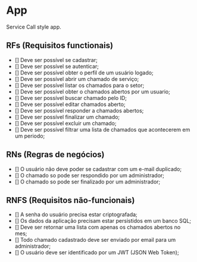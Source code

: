 # App
Service Call style app.

## RFs (Requisitos functionais)

- [] Deve ser possível se cadastrar;
- [] Deve ser possível se autenticar;
- [] Deve ser possível obter o perfil de um usuário logado;
- [] Deve ser possível abrir um chamado de serviço;
- [] Deve ser possível listar os chamados para o setor;
- [] Deve ser possível obter o chamados abertos por um usuario;
- [] Deve ser possível buscar chamado pelo ID;
- [] Deve ser possível editar chamados aberto;
- [] Deve ser possível responder a chamados abertos;
- [] Deve ser possível finalizar um chamado;
- [] Deve ser possível excluir um chamado;
- [] Deve ser possível filtrar uma lista de chamados que acontecerem em um periodo; 

## RNs (Regras de negócios)
- [] O usuário não deve poder se cadastrar com um e-mail duplicado;
- [] O chamado so pode ser respondido por um administrador;
- [] O chamado so pode ser finalizado por um administrador;

## RNFS (Requisitos não-funcionais)
- [] A senha do usuário precisa estar criptografada;
- [] Os dados da aplicação precisam estar persistidos em um banco SQL;
- [] Deve ser retornar uma lista com apenas os chamados abertos no mes;
- [] Todo chamado cadastrado deve ser enviado por email para um administrador;
- [] O usuário deve ser identificado por um JWT (JSON Web Token);
